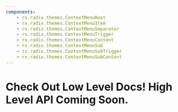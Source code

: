 ```yaml
---
components:
    - rx.radix.themes.ContextMenuRoot
    - rx.radix.themes.ContextMenuItem
    - rx.radix.themes.ContextMenuSeparator
    - rx.radix.themes.ContextMenuTrigger
    - rx.radix.themes.ContextMenuContent
    - rx.radix.themes.ContextMenuSub
    - rx.radix.themes.ContextMenuSubTrigger
    - rx.radix.themes.ContextMenuSubContent
---
```



# Check Out Low Level Docs! High Level API Coming Soon.